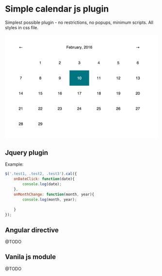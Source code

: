 # Simple calendar js plugin

Simplest possible plugin - no restrictions, no popups, minimum scripts. All styles in css file.

![example](https://github.com/fullcrimp/cal/blob/master/images/blue.png)

## Jquery plugin

Example:

```javascript
$('.test1, .test2, .test3').cal({
    onDateClick: function(date){
        console.log(date);
    },
    onMonthChange: function(month, year){
        console.log(month, year);

    }
});
```



## Angular directive
@TODO

## Vanila js module
@TODO
